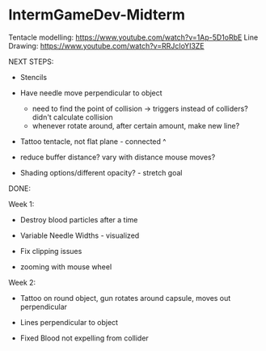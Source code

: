 # IntermGameDev-Midterm
 
Tentacle modelling: https://www.youtube.com/watch?v=1Ap-5D1oRbE
Line Drawing: https://www.youtube.com/watch?v=RRJcIoYI3ZE

NEXT STEPS:

- Stencils

- Have needle move perpendicular to object
	- need to find the point of collision -> triggers instead of colliders? didn't calculate collision
	- whenever rotate around, after certain amount, make new line?

- Tattoo tentacle, not flat plane - connected ^

- reduce buffer distance? vary with distance mouse moves?

- Shading options/different opacity? - stretch goal

DONE:

Week 1:

- Destroy blood particles after a time

- Variable Needle Widths - visualized

- Fix clipping issues

- zooming with mouse wheel

Week 2:

- Tattoo on round object, gun rotates around capsule, moves out perpendicular

- Lines perpendicular to object

- Fixed Blood not expelling from collider